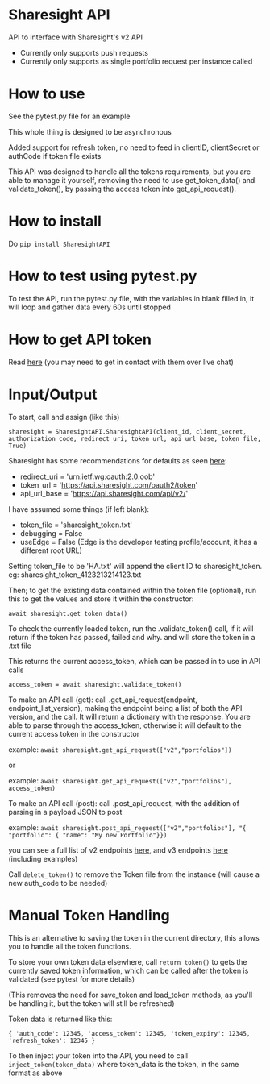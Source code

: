 # **Sharesight API** #

API to interface with Sharesight's v2 API

- Currently only supports push requests
- Currently only supports as single portfolio request per instance called

# **How to use** #
See the pytest.py file for an example

This whole thing is designed to be asynchronous 

Added support for refresh token, no need to feed in clientID, clientSecret or authCode if token file exists

This API was designed to handle all the tokens requirements, but you are able to manage it yourself, removing the need to use get_token_data() 
and validate_token(), by passing the access token into get_api_request().

# **How to install** #
Do ```pip install SharesightAPI```

# **How to test using pytest.py** #

To test the API, run the pytest.py file, with the variables in blank filled in, it will loop and gather data every 60s until stopped

# **How to get API token** #

Read [here](https://portfolio.sharesight.com/api/) (you may need to get in contact with them over live chat)

# **Input/Output** #

To start, call and assign (like this)

`sharesight = SharesightAPI.SharesightAPI(client_id, client_secret, authorization_code, redirect_uri, token_url, api_url_base, token_file, True)`

Sharesight has some recommendations for defaults as seen [here](https://portfolio.sharesight.com/api/2/authentication_flow):




+ redirect_uri = 'urn:ietf:wg:oauth:2.0:oob'
+ token_url = 'https://api.sharesight.com/oauth2/token'
+ api_url_base = 'https://api.sharesight.com/api/v2/'

I have assumed some things (if left blank):

+ token_file = 'sharesight_token.txt'
+ debugging = False
+ useEdge = False (Edge is the developer testing profile/account, it has a different root URL)

Setting token_file to be 'HA.txt' will append the client ID to sharesight_token. eg: sharesight_token_4123213214123.txt

Then; to get the existing data contained within the token file (optional), run this to get the values and store it within the constructor:

`await sharesight.get_token_data()`


To check the currently loaded token, run the .validate_token() call, if it will return if the token has passed, failed and why. and will store the token in a .txt file

This returns the current access_token, which can be passed in to use in API calls

`access_token = await sharesight.validate_token()`



To make an API call (get): call .get_api_request(endpoint, endpoint_list_version), making the endpoint being a list of both the API version, and the call. It will return a dictionary with the response. 
You are able to parse through the access_token, otherwise it will default to the current access token in the constructor

example: `await sharesight.get_api_request(["v2","portfolios"])`

or

example: `await sharesight.get_api_request(["v2","portfolios"], access_token)`

To make an API call (post): call .post_api_request, with the addition of parsing in a payload JSON to post

example: `await sharesight.post_api_request(["v2","portfolios"], "{ "portfolio": { "name": "My new Portfolio"}})`

you can see a full list of v2 endpoints [here](https://portfolio.sharesight.com/api/2/doc/index.html), and v3 endpoints [here](https://portfolio.sharesight.com/api/3/doc/index.html) (including examples)

Call `delete_token()` to remove the Token file from the instance (will cause a new auth_code to be needed)

# **Manual Token Handling** #

This is an alternative to saving the token in the current directory, this allows you to handle all the token functions.

To store your own token data elsewhere, call `return_token()` to gets the currently saved token information, which can be called after the token is validated (see pytest for more details)

(This removes the need for save_token and load_token methods, as you'll be handling it, but the token will still be refreshed)

Token data is returned like this: 

`{ 'auth_code': 12345, 'access_token': 12345, 'token_expiry': 12345, 'refresh_token': 12345 }`

To then inject your token into the API, you need to call `inject_token(token_data)` where token_data is the token, in the same format as above
